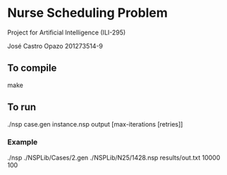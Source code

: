 # Nurse Scheduling Problem
Project for Artificial Intelligence (ILI-295)

José Castro Opazo
201273514-9

## To compile
make

## To run
./nsp case.gen instance.nsp output [max-iterations [retries]]
### Example
./nsp ./NSPLib/Cases/2.gen ./NSPLib/N25/1428.nsp results/out.txt 10000 100

